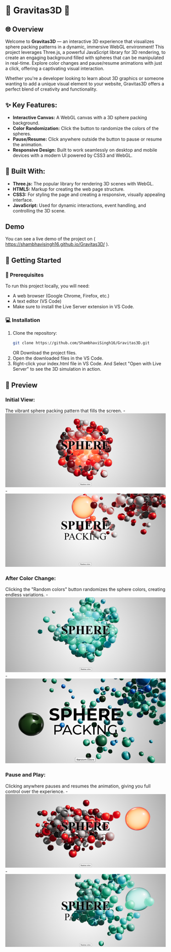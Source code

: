 # 🌟 Gravitas3D 🌟

## 🌐 Overview
Welcome to **Gravitas3D** —  an interactive 3D experience that visualizes sphere packing patterns in a dynamic, immersive WebGL environment! This project leverages Three.js, a powerful JavaScript library for 3D rendering, to create an engaging background filled with spheres that can be manipulated in real-time. Explore color changes and pause/resume animations with just a click, offering a captivating visual interaction.

Whether you're a developer looking to learn about 3D graphics or someone wanting to add a unique visual element to your website, Gravitas3D offers a perfect blend of creativity and functionality.


## ✨ Key Features:
- **Interactive Canvas:** A WebGL canvas with a 3D sphere packing background.
- **Color Randomization:** Click the button to randomize the colors of the spheres.
- **Pause/Resume:** Click anywhere outside the button to pause or resume the animation.
- **Responsive Design:** Built to work seamlessly on desktop and mobile devices with a modern UI powered by CSS3 and WebGL.

## 🔧 Built With:
- **Three.js:** The popular library for rendering 3D scenes with WebGL.
- **HTML5:** Markup for creating the web page structure.
- **CSS3:** For styling the page and creating a responsive, visually appealing interface.
- **JavaScript:** Used for dynamic interactions, event handling, and controlling the 3D scene.

## Demo
You can see a live demo of the project on ( https://shambhavisingh16.github.io/Gravitas3D/ ). 

## 🚀 Getting Started

### 🚨 Prerequisites
To run this project locally, you will need:
- A web browser (Google Chrome, Firefox, etc.)
- A text editor (VS Code)
- Make sure to install the Live Server extension in VS Code.

### 💻 Installation

1. Clone the repository:
   ```bash
   git clone https://github.com/ShambhaviSingh16/Gravitas3D.git
   ```
   OR  Download the project files.
2. Open the downloaded files in the VS Code.
3. Right-click your index.html file in VS Code. And Select "Open with Live Server" to see the 3D simulation in action.

## 📸 Preview

### **Initial View:** 
The vibrant sphere packing pattern that fills the screen.
-![Initial State](img/0.png)
-![Initial State](img/2.png)

### **After Color Change:** 
Clicking the "Random colors" button randomizes the sphere colors, creating endless variations.
-![After Random Colors](img/3.png)
-![After Random Colors](img/4.png)

### **Pause and Play:** 
Clicking anywhere pauses and resumes the animation, giving you full control over the experience.
-![Pause State](img/5.png)
-![Pause State](img/6.png)
<!--![Pause State](img/.png)-->

